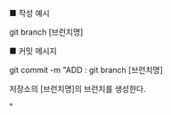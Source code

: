 ■ 작성 예시

git branch [브런치명]

■ 커밋 메시지

git commit -m "ADD : git branch [브런치명]

저장소의 [브런치명]의 브런치를 생성한다.

"
